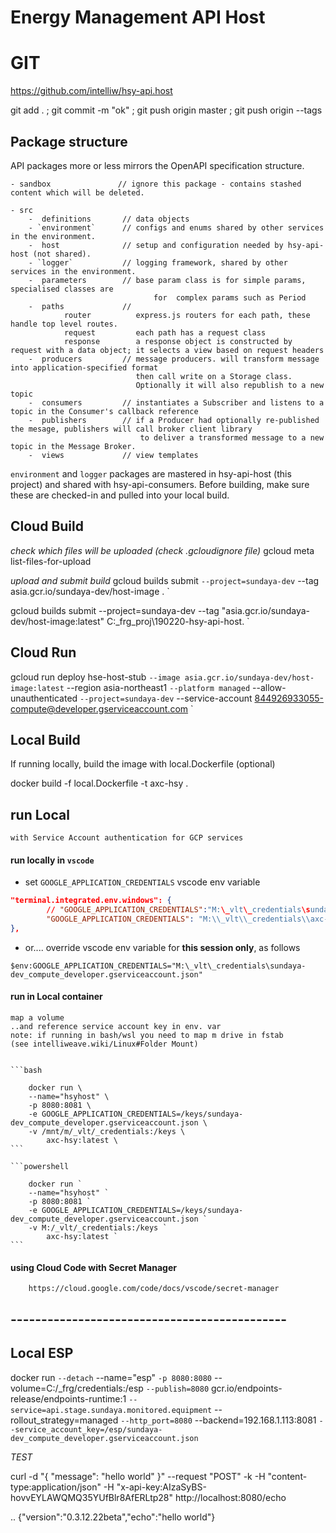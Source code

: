 # Energy Management API Host

# GIT

https://github.com/intelliw/hsy-api.host

git add . ; git commit -m "ok" ; git push origin master ; git push origin --tags



## Package structure 

API packages more or less mirrors the OpenAPI specification structure.
    
    - sandbox               // ignore this package - contains stashed content which will be deleted.   
    
    - src                 
        -  definitions       // data objects
        - `environment`      // configs and enums shared by other services in the environment. 
        -  host              // setup and configuration needed by hsy-api-host (not shared). 
        - `logger`           // logging framework, shared by other services in the environment. 
        -  parameters        // base param class is for simple params, specialised classes are 
                                    for  complex params such as Period
        -  paths             // 
                router          express.js routers for each path, these handle top level routes. 
                request         each path has a request class
                response        a response object is constructed by request with a data object; it selects a view based on request headers
        -  producers         // message producers. will transform message into application-specified format 
                                then call write on a Storage class. 
                                Optionally it will also republish to a new topic
        -  consumers         // instantiates a Subscriber and listens to a topic in the Consumer's callback reference
        -  publishers        // if a Producer had optionally re-published the mesage, publishers will call broker client library
                                 to deliver a transformed message to a new topic in the Message Broker.
        -  views             // view templates

`environment` and `logger` packages are mastered in hsy-api-host (this project) and shared with hsy-api-consumers.
Before building, make sure these are checked-in and pulled into your local build.


## Cloud Build 

_check which files will be uploaded (check .gcloudignore file)_
    gcloud meta list-files-for-upload

_upload and submit build_
gcloud builds submit `
    --project=sundaya-dev `
    --tag asia.gcr.io/sundaya-dev/host-image . `

gcloud builds submit --project=sundaya-dev --tag "asia.gcr.io/sundaya-dev/host-image:latest" C:\_frg\_proj\190220-hsy-api-host\. `


## Cloud Run  

gcloud run deploy hse-host-stub `
    --image asia.gcr.io/sundaya-dev/host-image:latest `
    --region asia-northeast1 `
    --platform managed `
    --allow-unauthenticated `
    --project=sundaya-dev `
    --service-account 844926933055-compute@developer.gserviceaccount.com `

## Local Build
If running locally, build the image with local.Dockerfile (optional)

docker build -f local.Dockerfile -t axc-hsy .


## run Local 
    with Service Account authentication for GCP services

#### run locally in `vscode`
    
- set `GOOGLE_APPLICATION_CREDENTIALS` vscode env variable 

```json
"terminal.integrated.env.windows": {
        // "GOOGLE_APPLICATION_CREDENTIALS":"M:\_vlt\_credentials\sundaya-dev_compute_developer.gserviceaccount.json",
        "GOOGLE_APPLICATION_CREDENTIALS": "M:\\_vlt\\_credentials\\axc-svceaccount_my-project-85848-0c51b85ca540.json"
},
```
- or.... override vscode env variable for **this session only**, as follows
    
`$env:GOOGLE_APPLICATION_CREDENTIALS="M:\_vlt\_credentials\sundaya-dev_compute_developer.gserviceaccount.json"`

#### run in Local container

    map a volume 
    ..and reference service account key in env. var 
    note: if running in bash/wsl you need to map m drive in fstab 
    (see intelliweave.wiki/Linux#Folder Mount)
    

    ```bash 

        docker run \
        --name="hsyhost" \
        -p 8080:8081 \
        -e GOOGLE_APPLICATION_CREDENTIALS=/keys/sundaya-dev_compute_developer.gserviceaccount.json \
        -v /mnt/m/_vlt/_credentials:/keys \
            axc-hsy:latest \
    ```

    ```powershell

        docker run `
        --name="hsyhost" `
        -p 8080:8081 `
        -e GOOGLE_APPLICATION_CREDENTIALS=/keys/sundaya-dev_compute_developer.gserviceaccount.json `
        -v M:/_vlt/_credentials:/keys `
            axc-hsy:latest `
    ```



#### using Cloud Code with Secret Manager
        https://cloud.google.com/code/docs/vscode/secret-manager
        

## ---------------------------------------------
## Local ESP

docker run `
    --detach `
    --name="esp" `
    -p 8080:8080 `
    --volume=C:/_frg/credentials:/esp `
    --publish=8080 `
    gcr.io/endpoints-release/endpoints-runtime:1 `
    --service=api.stage.sundaya.monitored.equipment `
    --rollout_strategy=managed `
    --http_port=8080 `
    --backend=192.168.1.113:8081 `
    --service_account_key=/esp/sundaya-dev_compute_developer.gserviceaccount.json `

_TEST_

curl -d "{ \"message\": \"hello world\" }" --request "POST" -k -H "content-type:application/json" -H "x-api-key:AIzaSyBS-hovvEYLAWQMQ35YUfBlr8AfERLtp28" http://localhost:8080/echo

.. {"version":"0.3.12.22beta","echo":"hello world"}